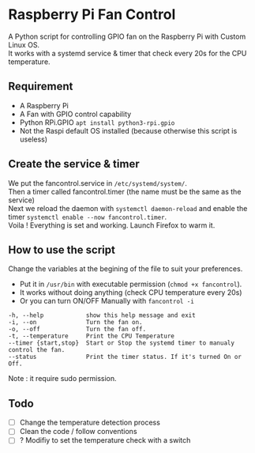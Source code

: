 # Raspberry Pi Fan Control
A Python script for controlling GPIO fan on the Raspberry Pi with Custom Linux OS. <br>
It works with a systemd service & timer that check every 20s for the CPU temperature. <br>
## Requirement
- A Raspberry Pi
- A Fan with GPIO control capability
- Python RPi.GPIO `apt install python3-rpi.gpio`
- Not the Raspi default OS installed (because otherwise this script is useless)

## Create the service & timer

We put the fancontrol.service in `/etc/systemd/system/`.<br>
Then a timer called fancontrol.timer (the name must be the same as the service) <br>
Next we reload the daemon with `systemctl daemon-reload` and enable the timer `systemctl enable --now fancontrol.timer`.<br>
Voila ! Everything is set and working. Launch Firefox to warm it.

## How to use the script
Change the variables at the begining of the file to suit your preferences.

- Put it in `/usr/bin` with executable permission (`chmod +x fancontrol`).
- It works without doing anything (check CPU temperature every 20s)
- Or you can turn ON/OFF Manually with `fancontrol -i`
````
-h, --help            show this help message and exit
-i, --on              Turn the fan on.
-o, --off             Turn the fan off.
-t, --temperature     Print the CPU Temperature
--timer {start,stop}  Start or Stop the systemd timer to manualy control the fan.
--status              Print the timer status. If it's turned On or Off.
````
Note : it require sudo permission.

## Todo
- [ ] Change the temperature detection process 
- [ ] Clean the code / follow conventions
- [ ] ? Modifiy to set the temperature check with a switch
